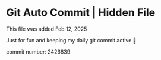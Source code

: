 # Git Auto Commit | Hidden File

This file was added Feb 12, 2025

Just for fun and keeping my daily git commit active 🤪

commit number: 2426839
